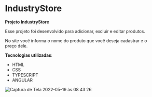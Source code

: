 # IndustryStore

**Projeto IndustryStore**

Esse projeto foi desenvolvido para adicionar, excluir e editar produtos.

No site você informa o nome do produto que você deseja cadastrar e o preço dele. 

**Tecnologias utilizadas:**
<ul>
  <li>HTML</li>
<li>CSS</li>
<li>TYPESCRIPT</li>
<li>ANGULAR</li>
</ul>

![Captura de Tela 2022-05-19 às 08 43 26](https://user-images.githubusercontent.com/56140199/169285867-e0773e0f-b295-4f01-95b3-e87ea185c0d2.png)
